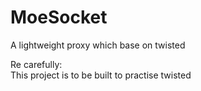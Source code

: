 MoeSocket
=========

A lightweight proxy which base on twisted

Re carefully:  
    This project is to be built to practise twisted 
